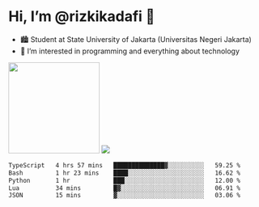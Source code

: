 # Hi, I’m @rizkikadafi 👋
- 🏙 Student at State University of Jakarta (Universitas Negeri Jakarta)
- 👀 I’m interested in programming and everything about technology
<img height="180em" src="https://github-readme-stats.vercel.app/api?username=rizkikadafi&show_icons=true&hide_border=true&&count_private=true&include_all_commits=true" />
<img src="https://github-readme-stats.vercel.app/api/top-langs/?username=rizkikadafi&show_icons=true&hide_border=true&&count_private=true&include_all_commits=true" />

<!--START_SECTION:waka-->

```txt
TypeScript   4 hrs 57 mins   ██████████████▓░░░░░░░░░░   59.25 %
Bash         1 hr 23 mins    ████░░░░░░░░░░░░░░░░░░░░░   16.62 %
Python       1 hr            ███░░░░░░░░░░░░░░░░░░░░░░   12.00 %
Lua          34 mins         █▓░░░░░░░░░░░░░░░░░░░░░░░   06.91 %
JSON         15 mins         ▓░░░░░░░░░░░░░░░░░░░░░░░░   03.06 %
```

<!--END_SECTION:waka-->

<!---
rizkikadafi/rizkikadafi is a ✨ special ✨ repository because its `README.md` (this file) appears on your GitHub profile.
You can click the Preview link to take a look at your changes.
--->
